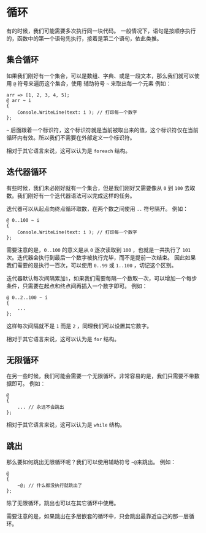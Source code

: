 # 循环
有的时候，我们可能需要多次执行同一块代码。
一般情况下，语句是按顺序执行的，函数中的第一个语句先执行，接着是第二个语句，依此类推。
## 集合循环
如果我们刚好有一个集合，可以是数组、字典、或是一段文本，那么我们就可以使用 `@` 符号来遍历这个集合，使用 辅助符号 `~` 来取出每一个元素
例如：

    arr => [1, 2, 3, 4, 5];
    @ arr ~ i
    {
        Console.WriteLine(text: i ); // 打印每一个数字
    };

`~` 后面跟着一个标识符，这个标识符就是当前被取出来的值，这个标识符仅在当前循环内有效。所以我们不需要在外部定义一个标识符。

相对于其它语言来说，这可以认为是 `foreach` 结构。
## 迭代器循环
有些时候，我们未必刚好就有一个集合，但是我们刚好又需要像从 `0` 到 `100` 去取数。我们刚好有一个迭代器语法可以完成这样的任务。

迭代器可以从起点向终点循环取数，在两个数之间使用 `..` 符号隔开。
例如：

    @ 0..100 ~ i
    {
        Console.WriteLine(text: i ); // 打印每一个数字
    };

需要注意的是，`0..100` 的意义是从 `0` 逐次读取到 `100` ，也就是一共执行了 `101` 次。迭代器会执行到最后一个数字被执行完毕，而不是提前一次结束。
因此如果我们需要的是执行一百次，可以使用 `0..99` 或 `1..100` ，切记这个区别。

迭代器默认每次间隔累加`1`，如果我们需要每隔一个数取一次，可以增加一个每步条件，只需要在起点和终点间再插入一个数字即可。
例如：

    @ 0..2..100 ~ i
    {
        ...
    };

这样每次间隔就不是 `1` 而是 `2` ，同理我们可以设置其它数字。

相对于其它语言来说，这可以认为是 `for` 结构。
## 无限循环
在另一些时候，我们可能会需要一个无限循环。非常容易的是，我们只需要不带数据即可。
例如：

    @
    {
        ... // 永远不会跳出
    };

相对于其它语言来说，这可以认为是 `while` 结构。
## 跳出
那么要如何跳出无限循环呢？我们可以使用辅助符号 `~@`来跳出。
例如：

    @
    {
        ~@; // 什么都没执行就跳出了
    };

除了无限循环，跳出也可以在其它循环中使用。

需要注意的是，如果跳出在多层嵌套的循环中，只会跳出最靠近自己的那一层循环。